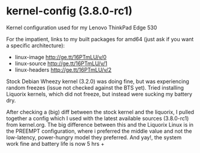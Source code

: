 kernel-config (3.8.0-rc1)
=========================

Kernel configuration used for my Lenovo ThinkPad Edge 530

For the impatient, links to my built packages for amd64 (just ask if you 
want a specific architecture):

* linux-image http://ge.tt/16PTmLU/v/0
* linux-source http://ge.tt/16PTmLU/v/1
* linux-headers http://ge.tt/16PTmLU/v/2

Stock Debian Wheezy kernel (3.2.0) was doing fine, but was experiencing 
random freezes (issue not checked against the BTS yet). Tried installing 
Liquorix kernels, which did not freeze, but instead were sucking my battery dry. 


After checking a (big) diff between the stock kernel and the liquorix, I pulled 
together a config which I used with the latest available sources (3.8.0-rc1) from 
kernel.org. 
The big difference between this and the Liquorix Linux is in the PREEMPT configuration, 
where i preferred the middle value and not the low-latency, power-hungry model 
they preferred. And yay!, the system work fine and battery life is now 5 hrs +

